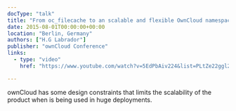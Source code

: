 ```yaml
---
docType: "talk"
title: "From oc_filecache to an scalable and flexible OwnCloud namespace"
date: 2015-08-01T00:00:00+00:00
location: "Berlin, Germany"
authors: ["H.G Labrador"]
publisher: "ownCloud Conference"
links:
  - type: "video"
    href: "https://www.youtube.com/watch?v=5EdPbAiv224&list=PLtZe22ggl2YCHUFQiUfFHq8DWNBzBdQ0U&index=19"

---
```


ownCloud has some design constraints that limits the scalability of the product when is being used in huge deployments.
